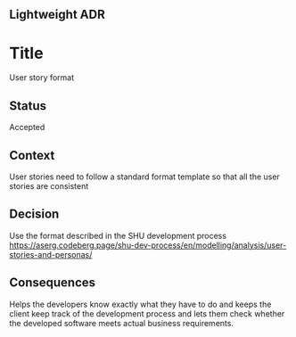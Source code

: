## Lightweight ADR

# Title
User story format

## Status
Accepted

## Context
User stories need to follow a standard format template so that all the user stories are consistent

## Decision
Use the format described in the SHU development process
https://aserg.codeberg.page/shu-dev-process/en/modelling/analysis/user-stories-and-personas/

## Consequences
Helps the developers know exactly what they have to do and keeps the client keep track of the development process and lets them check whether the developed software meets actual business requirements.
